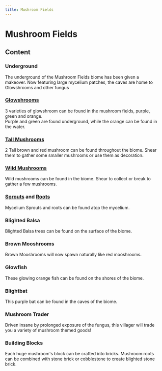 ```yaml
---
title: Mushroom Fields
---
```


# Mushroom Fields

## Content

### Underground  
The underground of the Mushroom Fields biome has been given a makeover. Now featuring large mycelium patches, the caves are home to Glowshrooms and other fungus

### [Glowshrooms](../features/mushrooms#glowshrooms)  
3 varieties of glowshroom can be found in the mushroom fields, purple, green and orange.  
Purple and green are found underground, while the orange can be found in the water.

### [Tall Mushrooms](../features/mushrooms#tall-mushrooms)  
2 Tall brown and red mushroom can be found throughout the biome. Shear them to gather some smaller mushrooms or use them as decoration.

### [Wild Mushrooms](../features/mushrooms#wild-mushrooms)  
Wild mushrooms can be found in the biome. Shear to collect or break to gather a few mushrooms.

### [Sprouts](../features/mushrooms#mycelium-sprouts) and [Roots](../features/mushrooms#mycelium-roots)  
Mycelium Sprouts and roots can be found atop the mycelium.

### Blighted Balsa  
Blighted Balsa trees can be found on the surface of the biome.

### Brown Mooshrooms  
Brown Mooshrooms will now spawn naturally like red mooshrooms.

### Glowfish  
These glowing orange fish can be found on the shores of the biome.

### Blightbat  
This purple bat can be found in the caves of the biome.

### Mushroom Trader  
Driven insane by prolonged exposure of the fungus, this villager will trade you a variety of mushroom themed goods!

### Building Blocks  
Each huge mushroom's block can be crafted into bricks. Mushroom roots can be combined with stone brick or cobblestone to create blighted stone brick.
